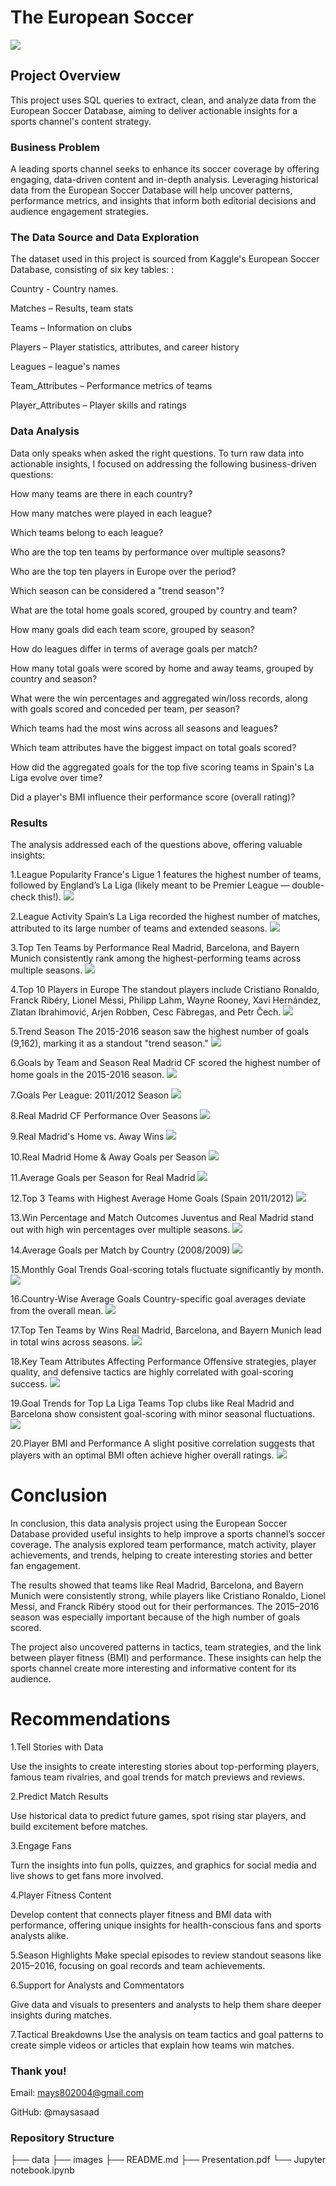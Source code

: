 # The European Soccer
<img src='image/euroclublogos.jpg'>

## Project Overview
This project uses SQL queries to extract, clean, and analyze data from the European Soccer Database, aiming to deliver actionable insights for a sports channel's content strategy.

### Business Problem
A leading sports channel seeks to enhance its soccer coverage by offering engaging, data-driven content and in-depth analysis. Leveraging historical data from the European Soccer Database will help uncover patterns, performance metrics, and insights that inform both editorial decisions and audience engagement strategies.

### The Data Source and Data Exploration
The dataset used in this project is sourced from Kaggle's European Soccer Database, consisting of six key tables: :

Country - Country names.

Matches – Results, team stats

Teams – Information on clubs

Players – Player statistics, attributes, and career history

Leagues –  league's names

Team_Attributes – Performance metrics of teams

Player_Attributes – Player skills and ratings

### Data Analysis
Data only speaks when asked the right questions. To turn raw data into actionable insights, I focused on addressing the following business-driven questions:

How many teams are there in each country?

How many matches were played in each league?

Which teams belong to each league?

Who are the top ten teams by performance over multiple seasons?

Who are the top ten players in Europe over the period?

Which season can be considered a "trend season"?

What are the total home goals scored, grouped by country and team?

How many goals did each team score, grouped by season?

How do leagues differ in terms of average goals per match?

How many total goals were scored by home and away teams, grouped by country and season?

What were the win percentages and aggregated win/loss records, along with goals scored and conceded per team, per season?

Which teams had the most wins across all seasons and leagues?

Which team attributes have the biggest impact on total goals scored?

How did the aggregated goals for the top five scoring teams in Spain's La Liga evolve over time?

Did a player's BMI influence their performance score (overall rating)?



### Results

The analysis addressed each of the questions above, offering valuable insights:

1.League Popularity
France's Ligue 1 features the highest number of teams, followed by England’s La Liga (likely meant to be Premier League — double-check this!).
<img src='image/result1.png'>

2.League Activity
Spain’s La Liga recorded the highest number of matches, attributed to its large number of teams and extended seasons.
<img src='image/result2.png'>

3.Top Ten Teams by Performance
Real Madrid, Barcelona, and Bayern Munich consistently rank among the highest-performing teams across multiple seasons.
<img src='image/result3.png'>

4.Top 10 Players in Europe
The standout players include Cristiano Ronaldo, Franck Ribéry, Lionel Messi, Philipp Lahm, Wayne Rooney, Xavi Hernández, Zlatan Ibrahimović, Arjen Robben, Cesc Fàbregas, and Petr Čech.
<img src='image/result5.png'>

5.Trend Season
The 2015-2016 season saw the highest number of goals (9,162), marking it as a standout "trend season."
<img src='image/result4.png'>

6.Goals by Team and Season
Real Madrid CF scored the highest number of home goals in the 2015-2016 season.
<img src='image/result6.png'>

7.Goals Per League: 2011/2012 Season
<img src='image/avg.png'>

8.Real Madrid CF Performance Over Seasons
<img src='image/R.M%20goals%20per%20season.png'>

9.Real Madrid's Home vs. Away Wins
<img src='image/Real%20Madid%20wins%20(home%20or%20away).png'>

10.Real Madrid Home & Away Goals per Season
<img src='image/Real%20Madrid%20CF%20-%20Home%20%26%20Away%20Goals%20per%20Season.png'>

11.Average Goals per Season for Real Madrid
<img src='image/AVG%20goals%20Real%20Madrid%20CF%20scored%20in%20each%20season.png'>

12.Top 3 Teams with Highest Average Home Goals (Spain 2011/2012)
<img src='image/Top%203%20Teams.png'>

13.Win Percentage and Match Outcomes
Juventus and Real Madrid stand out with high win percentages over multiple seasons.
<img src='image/win%20persentage.png'>

14.Average Goals per Match by Country (2008/2009)
<img src='image/Avg%20Goals%20%2020082009.png'>

15.Monthly Goal Trends
Goal-scoring totals fluctuate significantly by month.
<img src='image/monthly.png'>

16.Country-Wise Average Goals
Country-specific goal averages deviate from the overall mean.
<img src ="image/country's%20avarage%20goals.png">

17.Top Ten Teams by Wins
Real Madrid, Barcelona, and Bayern Munich lead in total wins across seasons.
<img src='image/result7.png'>

18.Key Team Attributes Affecting Performance
Offensive strategies, player quality, and defensive tactics are highly correlated with goal-scoring success.
<img src='image/result8.png'>

19.Goal Trends for Top La Liga Teams
Top clubs like Real Madrid and Barcelona show consistent goal-scoring with minor seasonal fluctuations.
<img src='image/result11.png'>

20.Player BMI and Performance
A slight positive correlation suggests that players with an optimal BMI often achieve higher overall ratings.
<img src='image/result12.png'>


    
# Conclusion 

In conclusion, this data analysis project using the European Soccer Database provided useful insights to help improve a sports channel’s soccer coverage. The analysis explored team performance, match activity, player achievements, and trends, helping to create interesting stories and better fan engagement.

The results showed that teams like Real Madrid, Barcelona, and Bayern Munich were consistently strong, while players like Cristiano Ronaldo, Lionel Messi, and Franck Ribéry stood out for their performances. The 2015–2016 season was especially important because of the high number of goals scored.

The project also uncovered patterns in tactics, team strategies, and the link between player fitness (BMI) and performance. These insights can help the sports channel create more interesting and informative content for its audience.

# Recommendations

1.Tell Stories with Data

Use the insights to create interesting stories about top-performing players, famous team rivalries, and goal trends for match previews and reviews.

2.Predict Match Results

Use historical data to predict future games, spot rising star players, and build excitement before matches.

3.Engage Fans

Turn the insights into fun polls, quizzes, and graphics for social media and live shows to get fans more involved.

4.Player Fitness Content

Develop content that connects player fitness and BMI data with performance, offering unique insights for health-conscious fans and sports analysts alike.

5.Season Highlights
Make special episodes to review standout seasons like 2015–2016, focusing on goal records and team achievements.

6.Support for Analysts and Commentators

Give data and visuals to presenters and analysts to help them share deeper insights during matches.

7.Tactical Breakdowns
Use the analysis on team tactics and goal patterns to create simple videos or articles that explain how teams win matches.


###  Thank you!

Email: mays802004@gmail.com

GitHub: @maysasaad   

### Repository Structure

├── data ├── images ├── README.md ├── Presentation.pdf └── Jupyter notebook.ipynb